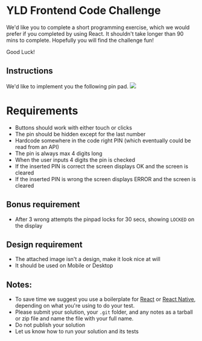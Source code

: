 # YLD Frontend Code Challenge

We'd like you to complete a short programming exercise, which we would prefer if you completed by using React. It
shouldn't take longer than 90 mins to complete. Hopefully you will find the
challenge fun!



Good Luck!

## Instructions

We'd like to implement you the following pin pad.
![](pinpad.png)

# Requirements
   * Buttons should work with either touch or clicks
   * The pin should be hidden except for the last number
   * Hardcode somewhere in the code right PIN (which eventually could be read from an API)
   * The pin is always max 4 digits long 
   * When the user inputs 4 digits the pin is checked
   * If the inserted PIN is correct the screen displays OK and the screen is cleared
   * If the inserted PIN is wrong the screen displays ERROR and the screen is cleared

## Bonus requirement
   * After 3 wrong attempts the pinpad locks for 30 secs, showing `LOCKED` on the display


## Design requirement
   * The attached image isn't a design, make it look nice at will
   * It should be used on Mobile or Desktop

## Notes:

* To save time we suggest you use a boilerplate for [React](https://github.com/facebookincubator/create-react-app) or [React Native](https://github.com/react-community/create-react-native-app), depending on what you're using to do your test.
* Please submit your solution, your `.git` folder, and any notes as a tarball or zip file and name
the file with your full name.
* Do not publish your solution
* Let us know how to run your solution and its tests

